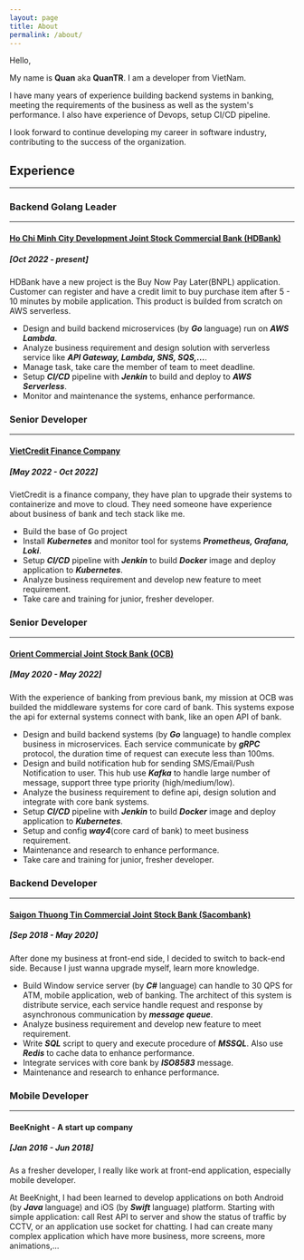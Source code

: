 ```yaml
---
layout: page
title: About
permalink: /about/
---
```


Hello,

My name is **Quan** aka **QuanTR**. I am a developer from VietNam.

I have many years of experience building backend systems in banking, meeting the requirements of the business as well as the system's performance. I also have experience of Devops, setup CI/CD pipeline.

I look forward to continue developing my career in software industry, contributing to the success of the organization.


## **Experience**
---

### **Backend Golang Leader**
---
#### [Ho Chi Minh City Development Joint Stock Commercial Bank (HDBank)](https://hdbank.com.vn/)
##### [Oct 2022 - present]

HDBank have a new project is the Buy Now Pay Later(BNPL) application. Customer can register and have a credit limit to buy purchase item after 5 - 10 minutes by mobile application. This product is builded from scratch on AWS serverless.

* Design and build backend microservices (by _**Go**_ language) run on _**AWS Lambda**_.
* Analyze business requirement and design solution with serverless service like _**API Gateway, Lambda, SNS, SQS,...**_.
* Manage task, take care the member of team to meet deadline.
* Setup _**CI/CD**_ pipeline with _**Jenkin**_ to build and deploy to _**AWS Serverless**_.
* Monitor and maintenance the systems, enhance performance.

### **Senior Developer**
---
#### [VietCredit Finance Company](https://www.vietcredit.vn/)
##### [May 2022 - Oct 2022]

VietCredit is a finance company, they have plan to upgrade their systems to containerize and move to cloud. They need someone have experience about business of bank and tech stack like me.

* Build the base of Go project
* Install _**Kubernetes**_ and monitor tool for systems _**Prometheus, Grafana, Loki**_.
* Setup _**CI/CD**_ pipeline with _**Jenkin**_ to build _**Docker**_ image and deploy application to _**Kubernetes**_.
* Analyze business requirement and develop new feature to meet requirement.
* Take care and training for junior, fresher developer.

### **Senior Developer**
---
#### [Orient Commercial Joint Stock Bank (OCB)](https://go.ocb.com.vn/)
##### [May 2020 - May 2022]

With the experience of banking from previous bank, my mission at OCB was builded the middleware systems for core card of bank. This systems expose the api for external systems connect with bank, like an open API of bank.

* Design and build backend systems (by _**Go**_ language) to handle complex business in microservices. Each service communicate by _**gRPC**_ protocol, the duration time of request can execute less than 100ms.
* Design and build notification hub for sending SMS/Email/Push Notification to user. This hub use _**Kafka**_ to handle large number of message, support three type priority (high/medium/low).
* Analyze the business requirement to define api, design solution and integrate with core bank systems.
* Setup _**CI/CD**_ pipeline with _**Jenkin**_ to build _**Docker**_ image and deploy application to _**Kubernetes**_.
* Setup and config _**way4**_(core card of bank) to meet business requirement.
* Maintenance and research to enhance performance.
* Take care and training for junior, fresher developer.

### **Backend Developer**
---
#### [Saigon Thuong Tin Commercial Joint Stock Bank (Sacombank)](https://wwww.sacombank.com.vn) 
##### [Sep 2018 - May 2020]

After done my business at front-end side, I decided to switch to back-end side. Because I just wanna upgrade myself, learn more knowledge.

* Build Window service server (by _**C#**_ language) can handle to 30 QPS for ATM, mobile application, web of banking. The architect of this system is distribute service, each service handle request and response by asynchronous communication by _**message queue**_.
* Analyze business requirement and develop new feature to meet requirement.
* Write _**SQL**_ script to query and execute procedure of _**MSSQL**_. Also use _**Redis**_ to cache data to enhance performance.
* Integrate services with core bank by _**ISO8583**_ message.
* Maintenance and research to enhance performance.

### **Mobile Developer**
---
#### BeeKnight - A start up company
##### [Jan 2016 - Jun 2018]

As a fresher developer, I really like work at front-end application, especially mobile developer.

At BeeKnight, I had been learned to develop applications on both Android (by _**Java**_ language) and iOS (by _**Swift**_ language) platform. Starting with simple application: call Rest API to server and show the status of traffic by CCTV, or an application use socket for chatting. I had can create many complex application which have more business, more screens, more animations,...